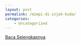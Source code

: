 ```yaml
---
layout: post
permalink: /mimpi-di-injak-kuda/
categories:
    - Uncategorized
---
```


[Baca Selengkapnya](/10)